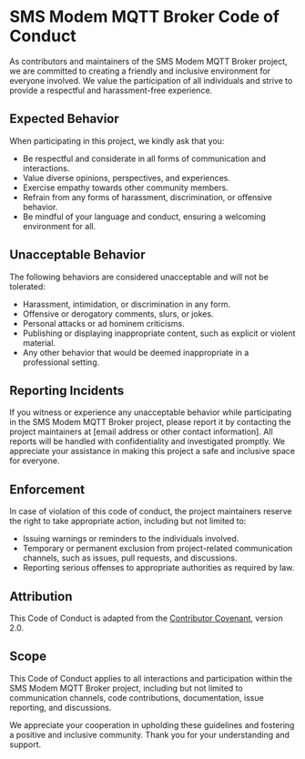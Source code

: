 # SMS Modem MQTT Broker Code of Conduct

As contributors and maintainers of the SMS Modem MQTT Broker project, we are committed to creating a friendly and inclusive environment for everyone involved. We value the participation of all individuals and strive to provide a respectful and harassment-free experience.

## Expected Behavior

When participating in this project, we kindly ask that you:

- Be respectful and considerate in all forms of communication and interactions.
- Value diverse opinions, perspectives, and experiences.
- Exercise empathy towards other community members.
- Refrain from any forms of harassment, discrimination, or offensive behavior.
- Be mindful of your language and conduct, ensuring a welcoming environment for all.

## Unacceptable Behavior

The following behaviors are considered unacceptable and will not be tolerated:

- Harassment, intimidation, or discrimination in any form.
- Offensive or derogatory comments, slurs, or jokes.
- Personal attacks or ad hominem criticisms.
- Publishing or displaying inappropriate content, such as explicit or violent material.
- Any other behavior that would be deemed inappropriate in a professional setting.

## Reporting Incidents

If you witness or experience any unacceptable behavior while participating in the SMS Modem MQTT Broker project, please report it by contacting the project maintainers at [email address or other contact information]. All reports will be handled with confidentiality and investigated promptly. We appreciate your assistance in making this project a safe and inclusive space for everyone.

## Enforcement

In case of violation of this code of conduct, the project maintainers reserve the right to take appropriate action, including but not limited to:

- Issuing warnings or reminders to the individuals involved.
- Temporary or permanent exclusion from project-related communication channels, such as issues, pull requests, and discussions.
- Reporting serious offenses to appropriate authorities as required by law.

## Attribution

This Code of Conduct is adapted from the [Contributor Covenant](https://www.contributor-covenant.org/version/2/0/code_of_conduct.html), version 2.0.

## Scope

This Code of Conduct applies to all interactions and participation within the SMS Modem MQTT Broker project, including but not limited to communication channels, code contributions, documentation, issue reporting, and discussions.

We appreciate your cooperation in upholding these guidelines and fostering a positive and inclusive community. Thank you for your understanding and support.
